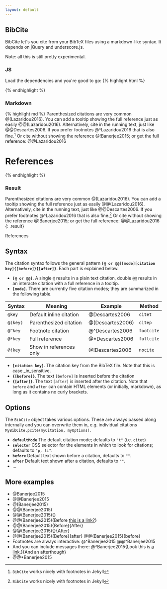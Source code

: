 ```yaml
---
layout: default
---
```

## BibCite

BibCite let's you cite from your BibTeX files using a markdown-like syntax. It depends on jQuery and underscore.js.

Note: all this is still pretty experimental.

### JS
Load the dependencies and you're good to go:
{% highlight html %}
<script src="jquery.min.js"></script>
<script src="underscore-min.js"></script>
<script src="bibcite.min.js"></script>
<script>
    B = new BibCite('path/to/my/bib/file.bib', { /* options */ })
    B.replace();
    B.references('.bibliography')
</script>
{% endhighlight %}

### Markdown
{% highlight md %}
Parenthesized citations are very common @(Lazaridou2016).
You can add a tooltip showing the full reference just
as easily @@(Lazaridou2016). Alternatively, cite in the
running text, just like @@Descartes2006. If you prefer
footnotes @^Lazaridou2016 that is also fine.[^fn1] Or cite
without showing the reference @!Banerjee2015; or get the
full reference: @@Lazaridou2016

[^fn1]: `BibCite` works nicely with footnotes in Jekyll

# References
<div class="bibliography"></div>
{% endhighlight %}

### Result
Parenthesized citations are very common @(Lazaridou2016).
You can add a tooltip showing the full reference just
as easily @@(Lazaridou2016). Alternatively, cite in the
running text, just like @@Descartes2006. If you prefer
footnotes @^Lazaridou2016 that is also fine.[^fn1] Or cite
without showing the reference @!Banerjee2015; or get the
full reference: @@Lazaridou2016
{: .result}

[^fn1]: `BibCite` works nicely with footnotes in Jekyll

<p class="ref-title">References</p>
<div class="bibliography"></div>

## Syntax
The citation syntax follows the general pattern **`[@ or @@][mode][citation key]{[before]}{[after]}`**. Each part is explained below.

* **`[@ or @@]`**. A single `@` results in a plain text citation, double `@@` results in an interacte citation with a full reference in a tooltip.
* **`[mode]`**. There are currently five citation modes; they are summarized in the following table.

| Syntax   | Meaning                 | Example          | Method     |
|----------|-------------------------|------------------|------------|
| `@key`   | Default inline citation | @Descartes2006   | `citet`    |
| `@(key)` | Parenthesized citation  | @(Descartes2006) | `citep`    |
| `@^key`  | Footnote citation       | @^Descartes2006  | `footcite` |
| `@*key`  | Full reference          | @*Descartes2006  | `fullcite` |
| `@!key`  | Show in references only | @!Descartes2006  | `nocite`   |

* **`[citation key]`**. The citation key from the BibTeX file. Note that this is case _in_sensitive.
* **`{[before]}`**. The text `[before]` is inserted before the citation
* **`{[after]}`**. The text `[after]` is inserted after the citation. Note that `before` and `after` can contain HTML elements (or initially, markdown), as long as it contains no curly brackets.

## Options
The `BibCite` object takes various options. These are always passed along internally and you can overwrite them in, e.g. individual citations `MyBibCite.pcite(myCitation, myOptions)`. 

- **`defaultMode`** The default citation mode; defaults to `"t"` (i.e. `citet`)
- **`selector`** CSS selector for the elements in which to look for citations; defaults to `"p, li"`. 
- **`before`** Default text shown before a citation, defaults to `""`.
- **`after`** Default text shown after a citation, defaults to `""`.
- ... 

## More examples
- @Banerjee2015
- @@Banerjee2015
- @(Banerjee2015)
- @@(Banerjee2015)
- @@(Banerjee2015){}
- @@(Banerjee2015){Before [this is a link?](example.com)}
- @@(Banerjee2015){Before}{After}
- @@(Banerjee2015){}{After}
- @@(Banerjee2015){Before}{after} @@(Banerjee2015){before}
- Footnotes are always interactive: @^Banerjee2015 @@^Banerjee2015
- And you can include messages there: @^Banerjee2015{Look this is [a link](http://example.com).}{And an afterthough}
- @@*Banerjee2015